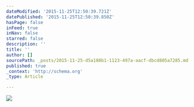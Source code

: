 ```yaml
---
dateModified: '2015-11-25T12:50:39.721Z'
datePublished: '2015-11-25T12:50:39.850Z'
hasPage: false
inFeed: true
inNav: false
starred: false
description: ''
title: ''
author: []
sourcePath: _posts/2015-11-25-d5a180b1-1123-497a-aacf-dbcd805a7285.md
published: true
_context: 'http://schema.org'
_type: Article

---
```

![](https://the-grid-user-content.s3-us-west-2.amazonaws.com/d6dfc033-a1f8-4a75-82c1-e0ff82462d24.jpg)